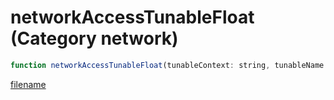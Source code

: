 # networkAccessTunableFloat (Category network)

```js
function networkAccessTunableFloat(tunableContext: string, tunableName: string, value: numberPtr): Array
```

[filename](networkAccessTunableFloat_m.md ':include')